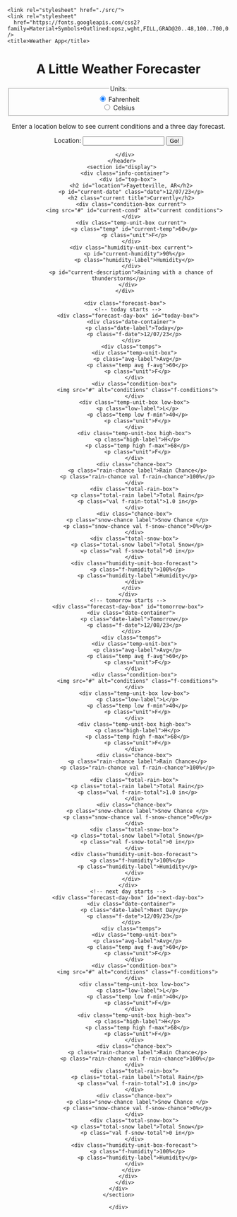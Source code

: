 <!DOCTYPE html>
<html lang="en">

  <head>
    <meta charset="UTF-8">
    <meta name="viewport" content="width=device-width, initial-scale=1.0">
    <script src="./index.js" defer type="module"></script>

    <link rel="stylesheet" href="./src/">
    <link rel="stylesheet"
      href="https://fonts.googleapis.com/css2?family=Material+Symbols+Outlined:opsz,wght,FILL,GRAD@20..48,100..700,0..1,-50..200" />
    <title>Weather App</title>

  </head>

  <body>
    <div class="container">
      <header>
        <h1>A Little Weather Forecaster</h1>
        <div class="des-box">
          <fieldset>
            <legend>Units:</legend>
            <div class="radios-container">
              <div class="radio-box">
                <input type="radio" id="fahrenheit" name="units" value="fahrenheit" checked />
                <label for="fahrenheit">Fahrenheit</label>
              </div>
              <div class="radio-box">
                <input type="radio" id="celsius" name="units" value="celsius" />
                <label for="celsius">Celsius</label>
              </div>
            </div>
          </fieldset>
          <p class="des">Enter a location below to see current conditions and a three day forecast.</p>
          <form>
            <label for="locale">Location:
              <input type="text" name="locale" id="user-locale">
            </label>
            <button id="search-btn">Go!</button>
          </form>

        </div>
      </header>
      <section id="display">
        <div class="info-container">
          <div id="top-box">
            <h2 id="location">Fayetteville, AR</h2>
            <p id="current-date" class="date">12/07/23</p>
            <h2 class="current title">Currently</h2>
            <div class="condition-box current">
              <img src="#" id="current-cond" alt="current conditions">
            </div>
            <div class="temp-unit-box current">
              <p class="temp" id="current-temp">60</p>
              <p class="unit">F</p>
            </div>
            <div class="humidity-unit-box current">
              <p id="current-humidity">90%</p>
              <p class="humidity-label">Humidity</p>
            </div>
            <p id="current-description">Raining with a chance of thunderstorms</p>
          </div>
        </div>

        <div class="forecast-box">
          <!-- today starts -->
          <div class="forecast-day-box" id="today-box">
            <div class="date-container">
              <p class="date-label">Today</p>
              <p class="f-date">12/07/23</p>
            </div>
            <div class="temps">
              <div class="temp-unit-box">
                <p class="avg-label">Avg</p>
                <p class="temp avg f-avg">60</p>
                <p class="unit">F</p>
              </div>
              <div class="condition-box">
                <img src="#" alt="conditions" class="f-conditions">
              </div>
              <div class="temp-unit-box low-box">
                <p class="low-label">L</p>
                <p class="temp low f-min">40</p>
                <p class="unit">F</p>
              </div>
              <div class="temp-unit-box high-box">
                <p class="high-label">H</p>
                <p class="temp high f-max">68</p>
                <p class="unit">F</p>
              </div>
              <div class="chance-box">
                <p class="rain-chance label">Rain Chance</p>
                <p class="rain-chance val f-rain-chance">100%</p>
              </div>
              <div class="total-rain-box">
                <p class="total-rain label">Total Rain</p>
                <p class="val f-rain-total">1.0 in</p>
              </div>
              <div class="chance-box">
                <p class="snow-chance label">Snow Chance </p>
                <p class="snow-chance val f-snow-chance">0%</p>
              </div>
              <div class="total-snow-box">
                <p class="total-snow label">Total Snow</p>
                <p class="val f-snow-total">0 in</p>
              </div>
              <div class="humidity-unit-box-forecast">
                <p class="f-humidity">100%</p>
                <p class="humidity-label">Humidity</p>
              </div>
            </div>
          </div>
          <!-- tomorrow starts -->
          <div class="forecast-day-box" id="tomorrow-box">
            <div class="date-container">
              <p class="date-label">Tomorrow</p>
              <p class="f-date">12/08/23</p>
            </div>
            <div class="temps">
              <div class="temp-unit-box">
                <p class="avg-label">Avg</p>
                <p class="temp avg f-avg">60</p>
                <p class="unit">F</p>
              </div>
              <div class="condition-box">
                <img src="#" alt="conditions" class="f-conditions">
              </div>
              <div class="temp-unit-box low-box">
                <p class="low-label">L</p>
                <p class="temp low f-min">40</p>
                <p class="unit">F</p>
              </div>
              <div class="temp-unit-box high-box">
                <p class="high-label">H</p>
                <p class="temp high f-max">68</p>
                <p class="unit">F</p>
              </div>
              <div class="chance-box">
                <p class="rain-chance label">Rain Chance</p>
                <p class="rain-chance val f-rain-chance">100%</p>
              </div>
              <div class="total-rain-box">
                <p class="total-rain label">Total Rain</p>
                <p class="val f-rain-total">1.0 in</p>
              </div>
              <div class="chance-box">
                <p class="snow-chance label">Snow Chance </p>
                <p class="snow-chance val f-snow-chance">0%</p>
              </div>
              <div class="total-snow-box">
                <p class="total-snow label">Total Snow</p>
                <p class="val f-snow-total">0 in</p>
              </div>
              <div class="humidity-unit-box-forecast">
                <p class="f-humidity">100%</p>
                <p class="humidity-label">Humidity</p>
              </div>
            </div>
          </div>
          <!-- next day starts -->
          <div class="forecast-day-box" id="next-day-box">
            <div class="date-container">
              <p class="date-label">Next Day</p>
              <p class="f-date">12/09/23</p>
            </div>
            <div class="temps">
              <div class="temp-unit-box">
                <p class="avg-label">Avg</p>
                <p class="temp avg f-avg">60</p>
                <p class="unit">F</p>
              </div>
              <div class="condition-box">
                <img src="#" alt="conditions" class="f-conditions">
              </div>
              <div class="temp-unit-box low-box">
                <p class="low-label">L</p>
                <p class="temp low f-min">40</p>
                <p class="unit">F</p>
              </div>
              <div class="temp-unit-box high-box">
                <p class="high-label">H</p>
                <p class="temp high f-max">68</p>
                <p class="unit">F</p>
              </div>
              <div class="chance-box">
                <p class="rain-chance label">Rain Chance</p>
                <p class="rain-chance val f-rain-chance">100%</p>
              </div>
              <div class="total-rain-box">
                <p class="total-rain label">Total Rain</p>
                <p class="val f-rain-total">1.0 in</p>
              </div>
              <div class="chance-box">
                <p class="snow-chance label">Snow Chance </p>
                <p class="snow-chance val f-snow-chance">0%</p>
              </div>
              <div class="total-snow-box">
                <p class="total-snow label">Total Snow</p>
                <p class="val f-snow-total">0 in</p>
              </div>
              <div class="humidity-unit-box-forecast">
                <p class="f-humidity">100%</p>
                <p class="humidity-label">Humidity</p>
              </div>
            </div>
          </div>
        </div>
    </div>
    </section>

    </div>

  </body>

</html>

